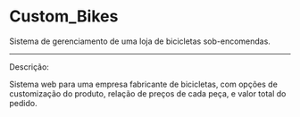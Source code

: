 # Custom_Bikes

Sistema de gerenciamento de uma loja de bicicletas sob-encomendas.

-----

Descrição: 

Sistema web para uma empresa fabricante de bicicletas, com opções de customização do produto, relação de preços de cada peça, e valor total do pedido.


